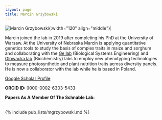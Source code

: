 ```yaml
---
layout: page
title: Marcin Grzybowski
---
```


![Marcin Grzybowski](/images/People_Images/Marcin.jpg){:width="120" align="middle"}|

Marcin joined the lab in 2019 after completing his PhD at the University of Warsaw. At the University of Nebraska Marcin is applying quantitative genetics tools to study the basis of complex traits in maize and sorghum and collaborating with the [Ge lab](https://engineering.unl.edu/bse/faculty/yufeng-ge-1/) (Biological Systems Engineering) and [Glowacka lab](https://www.glowacka) (Biochemistry) labs to employ new phenotyping technologies to measure photosynthetic and plant nutrition traits across diversity panels. He is now a collaborator with the lab while he is based in Poland. 

[Google Scholar Profile](https://scholar.google.com/citations?user=YhjtKtIAAAAJ)

**ORCID ID:** 0000-0002-6303-5433

**Papers As A Member Of The Schnable Lab:**<br><br>

{% include pub_lists/mgrzybowski.md %}
